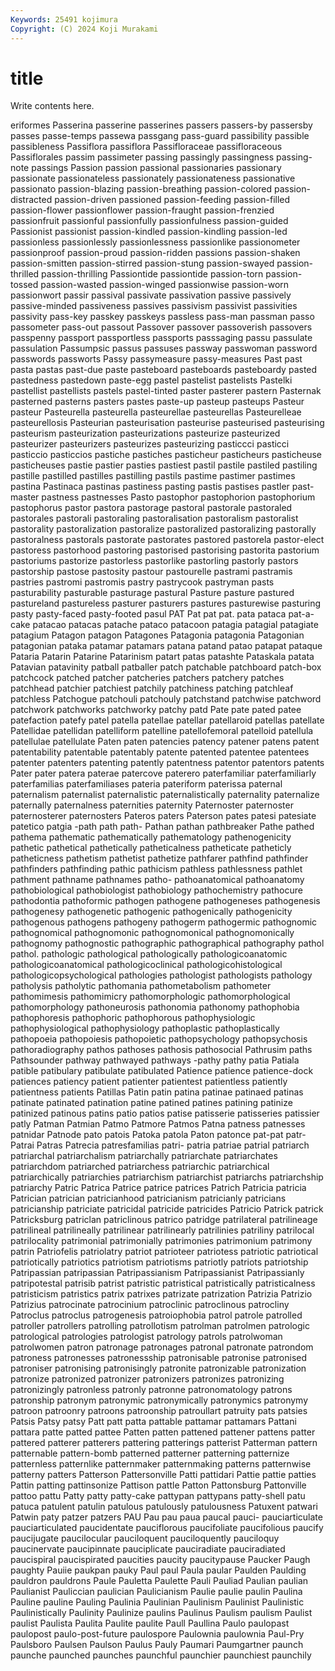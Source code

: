 ```yaml
---
Keywords: 25491 kojimura
Copyright: (C) 2024 Koji Murakami
---
```


# title

Write contents here.



eriformes Passerina
passerine passerines passers passers-by passersby passes passe-temps passewa passgang pass-guard
passibility passible passibleness Passiflora passiflora Passifloraceae passifloraceous Passiflorales passim passimeter
passing passingly passingness passing-note passings Passion passion passional passionaries passionary
passionate passionateless passionately passionateness passionative passionato passion-blazing passion-breathing passion-colored passion-distracted
passion-driven passioned passion-feeding passion-filled passion-flower passionflower passion-fraught passion-frenzied passionfruit passionful
passionfully passionfulness passion-guided Passionist passionist passion-kindled passion-kindling passion-led passionless passionlessly
passionlessness passionlike passionometer passionproof passion-proud passion-ridden passions passion-shaken passion-smitten passion-stirred
passion-stung passion-swayed passion-thrilled passion-thrilling Passiontide passiontide passion-torn passion-tossed passion-wasted passion-winged
passionwise passion-worn passionwort passir passival passivate passivation passive passively passive-minded
passiveness passives passivism passivist passivities passivity pass-key passkey passkeys passless
pass-man passman passo passometer pass-out passout Passover passover passoverish passovers
passpenny passport passportless passports passsaging passu passulate passulation Passumpsic passus
passuses passway passwoman password passwords passworts Passy passymeasure passy-measures Past
past pasta pastas past-due paste pasteboard pasteboards pasteboardy pasted pastedness
pastedown paste-egg pastel pastelist pastelists Pastelki pastellist pastellists pastels pastel-tinted
paster pasterer pastern Pasternak pasterned pasterns pasters pastes paste-up pasteup
pasteups Pasteur pasteur Pasteurella pasteurella pasteurellae pasteurellas Pasteurelleae pasteurellosis Pasteurian
pasteurisation pasteurise pasteurised pasteurising pasteurism pasteurization pasteurizations pasteurize pasteurized pasteurizer
pasteurizers pasteurizes pasteurizing pasticcci pasticci pasticcio pasticcios pastiche pastiches pasticheur
pasticheurs pasticheuse pasticheuses pastie pastier pasties pastiest pastil pastile pastiled
pastiling pastille pastilled pastilles pastilling pastils pastime pastimer pastimes pastina
Pastinaca pastinas pastiness pasting pastis pastises pastler past-master pastness pastnesses
Pasto pastophor pastophorion pastophorium pastophorus pastor pastora pastorage pastoral pastorale
pastoraled pastorales pastorali pastoraling pastoralisation pastoralism pastoralist pastorality pastoralization pastoralize
pastoralized pastoralizing pastorally pastoralness pastorals pastorate pastorates pastored pastorela pastor-elect
pastoress pastorhood pastoring pastorised pastorising pastorita pastorium pastoriums pastorize pastorless
pastorlike pastorling pastorly pastors pastorship pastose pastosity pastour pastourelle pastrami
pastramis pastries pastromi pastromis pastry pastrycook pastryman pasts pasturability pasturable
pasturage pastural Pasture pasture pastured pastureland pastureless pasturer pasturers pastures
pasturewise pasturing pasty pasty-faced pasty-footed pasul PAT Pat pat pat.
pata pataca pat-a-cake patacao patacas patache pataco patacoon patagia patagial
patagiate patagium Patagon patagon Patagones Patagonia patagonia Patagonian patagonian pataka
patamar patamars patana patand patao patapat pataque Pataria Patarin Patarine
Patarinism patart patas patashte Pataskala patata Patavian patavinity patball patballer
patch patchable patchboard patch-box patchcock patched patcher patcheries patchers patchery
patches patchhead patchier patchiest patchily patchiness patching patchleaf patchless Patchogue
patchouli patchouly patchstand patchwise patchword patchwork patchworks patchworky patchy patd
Pate pate pated patee patefaction patefy patel patella patellae patellar
patellaroid patellas patellate Patellidae patellidan patelliform patelline patellofemoral patelloid patellula
patellulae patellulate Paten paten patencies patency patener patens patent patentability
patentable patentably patente patented patentee patentees patenter patenters patenting patently
patentness patentor patentors patents Pater pater patera paterae patercove paterero
paterfamiliar paterfamiliarly paterfamilias paterfamiliases pateria pateriform paterissa paternal paternalism paternalist
paternalistic paternalistically paternality paternalize paternally paternalness paternities paternity Paternoster paternoster
paternosterer paternosters Pateros paters Paterson pates patesi patesiate patetico patgia
-path path path- Pathan pathan pathbreaker Pathe pathed pathema pathematic
pathematically pathematology pathenogenicity pathetic pathetical pathetically patheticalness patheticate patheticly patheticness
pathetism pathetist pathetize pathfarer pathfind pathfinder pathfinders pathfinding pathic pathicism
pathless pathlessness pathlet pathment pathname pathnames patho- pathoanatomical pathoanatomy pathobiological
pathobiologist pathobiology pathochemistry pathocure pathodontia pathoformic pathogen pathogene pathogeneses pathogenesis
pathogenesy pathogenetic pathogenic pathogenically pathogenicity pathogenous pathogens pathogeny pathogerm pathogermic
pathognomic pathognomical pathognomonic pathognomonical pathognomonically pathognomy pathognostic pathographic pathographical pathography
pathol pathol. pathologic pathological pathologically pathologicoanatomic pathologicoanatomical pathologicoclinical pathologicohistological pathologicopsychological
pathologies pathologist pathologists pathology patholysis patholytic pathomania pathometabolism pathometer pathomimesis
pathomimicry pathomorphologic pathomorphological pathomorphology pathoneurosis pathonomia pathonomy pathophobia pathophoresis pathophoric
pathophorous pathophysiologic pathophysiological pathophysiology pathoplastic pathoplastically pathopoeia pathopoiesis pathopoietic pathopsychology
pathopsychosis pathoradiography pathos pathoses pathosis pathosocial Pathrusim paths Pathsounder pathway
pathwayed pathways -pathy pathy patia Patiala patible patibulary patibulate patibulated
Patience patience patience-dock patiences patiency patient patienter patientest patientless patiently
patientness patients Patillas Patin patin patina patinae patinaed patinas patinate
patinated patination patine patined patines patining patinize patinized patinous patins
patio patios patise patisserie patisseries patissier patly Patman Patmian Patmo
Patmore Patmos Patna patness patnesses patnidar Patnode pato patois Patoka
patola Paton patonce pat-pat patr- Patrai Patras Patrecia patresfamilias patri-
patria patriae patrial patriarch patriarchal patriarchalism patriarchally patriarchate patriarchates patriarchdom
patriarched patriarchess patriarchic patriarchical patriarchically patriarchies patriarchism patriarchist patriarchs patriarchship
patriarchy Patric Patrica Patrice patrice patrices Patrich Patricia patricia Patrician
patrician patricianhood patricianism patricianly patricians patricianship patriciate patricidal patricide patricides
Patricio Patrick patrick Patricksburg patriclan patriclinous patrico patridge patrilateral patrilineage
patrilineal patrilineally patrilinear patrilinearly patrilinies patriliny patrilocal patrilocality patrimonial patrimonially
patrimonies patrimonium patrimony patrin Patriofelis patriolatry patriot patrioteer patriotess patriotic
patriotical patriotically patriotics patriotism patriotisms patriotly patriots patriotship Patripassian patripassian
Patripassianism Patripassianist Patripassianly patripotestal patrisib patrist patristic patristical patristically patristicalness
patristicism patristics patrix patrixes patrizate patrization Patrizia Patrizio Patrizius patrocinate
patrocinium patroclinic patroclinous patrocliny Patroclus patroclus patrogenesis patroiophobia patrol patrole
patrolled patroller patrollers patrolling patrollotism patrolman patrolmen patrologic patrological patrologies
patrologist patrology patrols patrolwoman patrolwomen patron patronage patronages patronal patronate
patrondom patroness patronesses patronessship patronisable patronise patronised patroniser patronising patronisingly
patronite patronizable patronization patronize patronized patronizer patronizers patronizes patronizing patronizingly
patronless patronly patronne patronomatology patrons patronship patronym patronymic patronymically patronymics
patronymy patroon patroonry patroons patroonship patroullart patruity pats patsies Patsis
Patsy patsy Patt patt patta pattable pattamar pattamars Pattani pattara
patte patted pattee Patten patten pattened pattener pattens patter pattered
patterer patterers pattering patterings patterist Patterman pattern patternable pattern-bomb patterned
patterner patterning patternize patternless patternlike patternmaker patternmaking patterns patternwise patterny
patters Patterson Pattersonville Patti pattidari Pattie pattie patties Pattin patting
pattinsonize Pattison pattle Patton Pattonsburg Pattonville pattoo pattu Patty patty
patty-cake pattypan pattypans patty-shell patu patuca patulent patulin patulous patulously
patulousness Patuxent patwari Patwin paty patzer patzers PAU Pau pau
paua paucal pauci- pauciarticulate pauciarticulated paucidentate pauciflorous paucifoliate paucifolious paucify
paucijugate paucilocular pauciloquent pauciloquently pauciloquy paucinervate paucipinnate pauciplicate pauciradiate pauciradiated
paucispiral paucispirated paucities paucity paucitypause Paucker Paugh paughty Pauiie paukpan
pauky Paul paul Paula paular Paulden Paulding pauldron pauldrons Paule
Pauletta Paulette Pauli Pauliad Paulian paulian Paulianist Pauliccian paulician Paulicianism
Paulie paulie paulin Paulina Pauline pauline Pauling Paulinia Paulinian Paulinism
Paulinist Paulinistic Paulinistically Paulinity Paulinize paulins Paulinus Paulism paulism Paulist
paulist Paulista Paulita Paulite paulite Paull Paullina Paulo paulopast paulopost
paulo-post-future paulospore Paulownia paulownia Paul-Pry Paulsboro Paulsen Paulson Paulus Pauly
Paumari Paumgartner paunch paunche paunched paunches paunchful paunchier paunchiest paunchily
